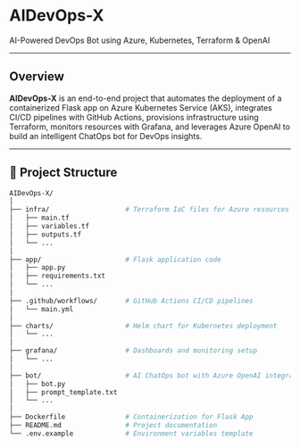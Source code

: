 # AIDevOps-X
AI-Powered DevOps Bot using Azure, Kubernetes, Terraform & OpenAI

---

##  Overview

**AIDevOps-X** is an end-to-end project that automates the deployment of a containerized Flask app on Azure Kubernetes Service (AKS), integrates CI/CD pipelines with GitHub Actions, provisions infrastructure using Terraform, monitors resources with Grafana, and leverages Azure OpenAI to build an intelligent ChatOps bot for DevOps insights.

---

## 📁 Project Structure

```bash
AIDevOps-X/
│
├── infra/                   # Terraform IaC files for Azure resources (AKS, VNet, etc.)
│   ├── main.tf
│   ├── variables.tf
│   ├── outputs.tf
│   └── ...
│
├── app/                     # Flask application code
│   ├── app.py
│   ├── requirements.txt
│   └── ...
│
├── .github/workflows/       # GitHub Actions CI/CD pipelines
│   └── main.yml
│
├── charts/                  # Helm chart for Kubernetes deployment
│   └── ...
│
├── grafana/                 # Dashboards and monitoring setup
│   └── ...
│
├── bot/                     # AI ChatOps bot with Azure OpenAI integration
│   ├── bot.py
│   ├── prompt_template.txt
│   └── ...
│
├── Dockerfile               # Containerization for Flask App
├── README.md                # Project documentation
└── .env.example             # Environment variables template
